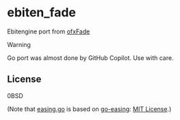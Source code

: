 # ebiten_fade

Ebitengine port from [ofxFade](https://github.com/funatsufumiya/ofxFade)

> [!WARNING]
> Go port was almost done by GitHub Copilot. Use with care.

## License

0BSD

(Note that [easing.go](./fade/easing/easing.go) is based on [go-easing](https://github.com/creasty/go-easing): [MIT License](https://github.com/creasty/go-easing/blob/master/LICENSE.txt).)
